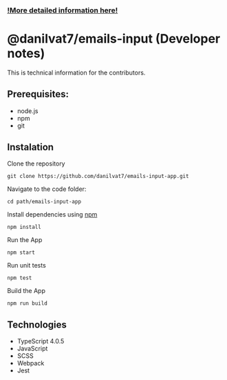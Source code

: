 ### [!More detailed information here!](https://github.com/danilvat7/emails-input-app)

# @danilvat7/emails-input (Developer notes)

This is technical information for the contributors.

## Prerequisites:

- node.js
- npm
- git

## Instalation

Clone the repository

    git clone https://github.com/danilvat7/emails-input-app.git

Navigate to the code folder:

    cd path/emails-input-app

Install dependencies using [npm](https://www.npmjs.com/)

    npm install

Run the App

    npm start

Run unit tests

    npm test

Build the App

    npm run build

## Technologies

- TypeScript 4.0.5
- JavaScript
- SCSS
- Webpack
- Jest
